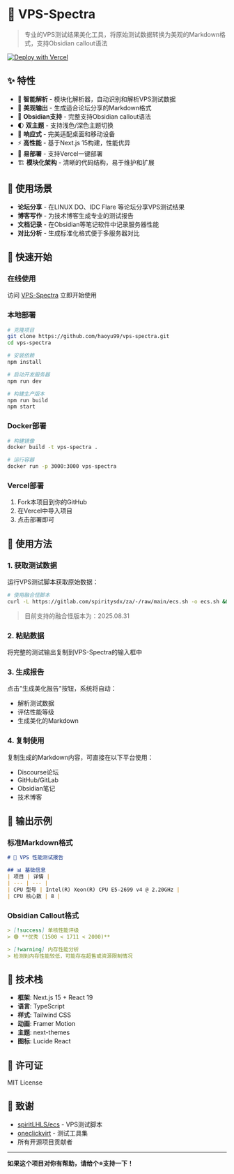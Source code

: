 # 🚀 VPS-Spectra

> 专业的VPS测试结果美化工具，将原始测试数据转换为美观的Markdown格式，支持Obsidian callout语法

[![Deploy with Vercel](https://vercel.com/button)](https://vercel.com/new/clone?repository-url=https://github.com/haoyu99/vps-spectra)

## ✨ 特性

- 🎯 **智能解析** - 模块化解析器，自动识别和解析VPS测试数据
- 🎨 **美观输出** - 生成适合论坛分享的Markdown格式
- 📝 **Obsidian支持** - 完整支持Obsidian callout语法
- 🌓 **双主题** - 支持浅色/深色主题切换
- 📱 **响应式** - 完美适配桌面和移动设备
- ⚡ **高性能** - 基于Next.js 15构建，性能优异
- 🔧 **易部署** - 支持Vercel一键部署
- 🏗️ **模块化架构** - 清晰的代码结构，易于维护和扩展

## 🎯 使用场景

- **论坛分享** - 在LINUX DO、IDC Flare 等论坛分享VPS测试结果
- **博客写作** - 为技术博客生成专业的测试报告
- **文档记录** - 在Obsidian等笔记软件中记录服务器性能
- **对比分析** - 生成标准化格式便于多服务器对比

## 🚀 快速开始

### 在线使用

访问 [VPS-Spectra](https://vps-spectra.vercel.app) 立即开始使用

### 本地部署

```bash
# 克隆项目
git clone https://github.com/haoyu99/vps-spectra.git
cd vps-spectra

# 安装依赖
npm install

# 启动开发服务器
npm run dev

# 构建生产版本
npm run build
npm start
```

### Docker部署

```bash
# 构建镜像
docker build -t vps-spectra .

# 运行容器
docker run -p 3000:3000 vps-spectra
```

### Vercel部署

1. Fork本项目到你的GitHub
2. 在Vercel中导入项目
3. 点击部署即可

## 📖 使用方法

### 1. 获取测试数据

运行VPS测试脚本获取原始数据：

```bash
# 使用融合怪脚本
curl -L https://gitlab.com/spiritysdx/za/-/raw/main/ecs.sh -o ecs.sh && chmod +x ecs.sh && bash ecs.sh
```
> 
> 目前支持的融合怪版本为：2025.08.31
### 2. 粘贴数据

将完整的测试输出复制到VPS-Spectra的输入框中

### 3. 生成报告

点击"生成美化报告"按钮，系统将自动：
- 解析测试数据
- 评估性能等级
- 生成美化的Markdown

### 4. 复制使用

复制生成的Markdown内容，可直接在以下平台使用：
- Discourse论坛
- GitHub/GitLab
- Obsidian笔记
- 技术博客

## 🎨 输出示例

### 标准Markdown格式
```markdown
# 🚀 VPS 性能测试报告

## 📊 基础信息
| 项目 | 详情 |
| --- | --- |
| CPU 型号 | Intel(R) Xeon(R) CPU E5-2699 v4 @ 2.20GHz |
| CPU 核心数 | 8 |
```

### Obsidian Callout格式
```markdown
> [!success] 单核性能评级
> 🟢 **优秀 (1500 < 1711 < 2000)**

> [!warning] 内存性能分析
> 检测到内存性能较低，可能存在超售或资源限制情况
```

## 🔧 技术栈

- **框架**: Next.js 15 + React 19
- **语言**: TypeScript
- **样式**: Tailwind CSS
- **动画**: Framer Motion
- **主题**: next-themes
- **图标**: Lucide React


## 📄 许可证

MIT License 

## 🙏 致谢

- [spiritLHLS/ecs](https://github.com/spiritLHLS/ecs) - VPS测试脚本
- [oneclickvirt](https://github.com/oneclickvirt) - 测试工具集
- 所有开源项目贡献者

---

**如果这个项目对你有帮助，请给个⭐️支持一下！**